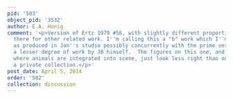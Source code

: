 ```yaml
---
pid: '503'
object_pid: '3532'
author: E.A. Honig
comment: '<p>Version of Ertz 1979 #56, with slightly different proportions.   See
  there for other related work. I''m calling this a "b" work which I''m thinking of
  as produced in Jan''s studio possibly concurrently with the prime version but with
  a lesser degree of work by JB himself.  The figures on this one, and a few places
  where animals are integrated into scene, just look less right than one that''s in
  a private collection.</p>'
post_date: April 5, 2014
order: '502'
collection: discussion
---
```

